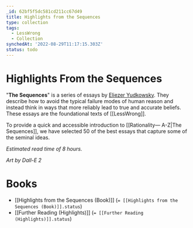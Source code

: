 ```yaml
---
_id: 62bf5f5dc581cd211cc67d49
title: Highlights from the Sequences
type: collection
tags:
  - LessWrong
  - Collection
synchedAt: '2022-08-29T11:17:15.303Z'
status: todo
---
```


# Highlights From the Sequences

"**The Sequences**" is a series of essays by [Eliezer Yudkowsky](https://www.lesswrong.com/users/eliezer_yudkowsky). They describe how to avoid the typical failure modes of human reason and instead think in ways that more reliably lead to true and accurate beliefs. These essays are the foundational texts of [[LessWrong]].

To provide a quick and accessible introduction to [[Rationality— A-Z|The Sequences]], we have selected 50 of the best essays that capture some of the seminal ideas. 

*Estimated read time of 8 hours.*

*Art by Dall-E 2*

# Books

- [[Highlights from the Sequences (Book)]] (`= [[Highlights from the Sequences (Book)]].status`)
- [[Further Reading (Highlights)]] (`= [[Further Reading (Highlights)]].status`)
